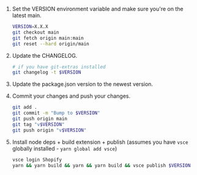 1.  Set the VERSION environment variable and make sure you're on the latest main.

    ```bash
    VERSION=X.X.X
    git checkout main
    git fetch origin main:main
    git reset --hard origin/main
    ```

2.  Update the CHANGELOG.

    ```bash
    # if you have git-extras installed
    git changelog -t $VERSION
    ```

1.  Update the package.json version to the newest version.

2.  Commit your changes and push your changes.

    ```bash
    git add .
    git commit -m "Bump to $VERSION"
    git push origin main
    git tag "v$VERSION"
    git push origin "v$VERSION"
    ```

3.  Install node deps + build extension + publish (assumes you have `vsce` globally installed - `yarn global add vsce`)

    ```bash
    vsce login Shopify
    yarn && yarn build && yarn && yarn build && vsce publish $VERSION
    ```
